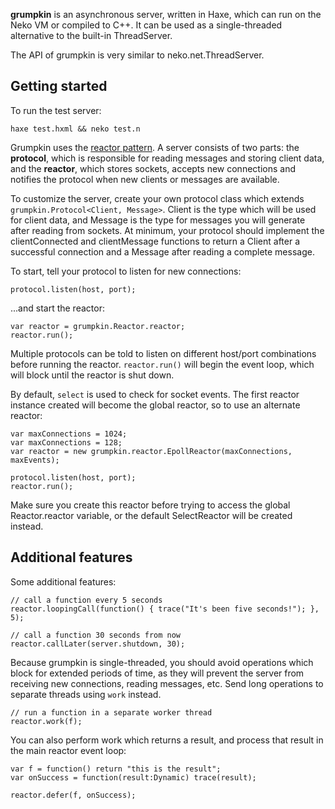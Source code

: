 **grumpkin** is an asynchronous server, written in Haxe, which can run on the 
Neko VM or compiled to C++. It can be used as a single-threaded alternative to 
the built-in ThreadServer.

The API of grumpkin is very similar to neko.net.ThreadServer.

Getting started
---------------

To run the test server:

    haxe test.hxml && neko test.n

Grumpkin uses the [reactor 
pattern](https://en.wikipedia.org/wiki/Reactor_pattern). A server consists of 
two parts: the **protocol**, which is responsible for reading messages and 
storing client data, and the **reactor**, which stores sockets, accepts new 
connections and notifies the protocol when new clients or messages are 
available.

To customize the server, create your own protocol class which extends 
`grumpkin.Protocol<Client, Message>`. Client is the type which will be used for 
client data, and Message is the type for messages you will generate after 
reading from sockets. At minimum, your protocol should implement the 
clientConnected and clientMessage functions to return a Client after a 
successful connection and a Message after reading a complete message.

To start, tell your protocol to listen for new connections:

    protocol.listen(host, port);

...and start the reactor:

    var reactor = grumpkin.Reactor.reactor;
    reactor.run();

Multiple protocols can be told to listen on different host/port combinations 
before running the reactor. `reactor.run()` will begin the event loop, which 
will block until the reactor is shut down.

By default, `select` is used to check for socket events. The first reactor 
instance created will become the global reactor, so to use an alternate reactor:

    var maxConnections = 1024;
    var maxConnections = 128;
    var reactor = new grumpkin.reactor.EpollReactor(maxConnections, maxEvents);
    
    protocol.listen(host, port);
    reactor.run();

Make sure you create this reactor before trying to access the global 
Reactor.reactor variable, or the default SelectReactor will be created instead.

Additional features
-------------------

Some additional features:

    // call a function every 5 seconds
    reactor.loopingCall(function() { trace("It's been five seconds!"); }, 5);
    
    // call a function 30 seconds from now
    reactor.callLater(server.shutdown, 30);

Because grumpkin is single-threaded, you should avoid operations which block for 
extended periods of time, as they will prevent the server from receiving new 
connections, reading messages, etc. Send long operations to separate threads 
using `work` instead.
    
    // run a function in a separate worker thread
    reactor.work(f);

You can also perform work which returns a result, and process that result in the 
main reactor event loop:

    var f = function() return "this is the result";
    var onSuccess = function(result:Dynamic) trace(result);

    reactor.defer(f, onSuccess);
